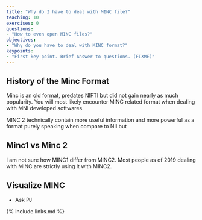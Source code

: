 ```yaml
---
title: "Why do I have to deal with MINC file?"
teaching: 10
exercises: 0
questions:
- "How to even open MINC files?"
objectives:
- "Why do you have to deal with MINC format?"
keypoints:
- "First key point. Brief Answer to questions. (FIXME)"
---
```



## History of the Minc Format

Minc is an old format, predates NIFTI but did not gain nearly as much popularity. You will most likely encounter MINC related format when dealing with MNI developed softwares.

MINC 2 technically contain more useful information and more powerful as a format purely speaking when compare to NII but  

## Minc1 vs Minc 2

I am not sure how MINC1 differ from MINC2. Most people as of 2019 dealing with MINC are strictly using it with MINC2. 

## Visualize MINC

* Ask PJ

{% include links.md %}
